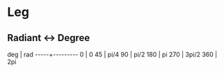 # Leg

## Radiant <-> Degree
deg  | rad
-----+---------
0    | 0
45   | pi/4
90   | pi/2
180  | pi
270  | 3pi/2
360  | 2pi